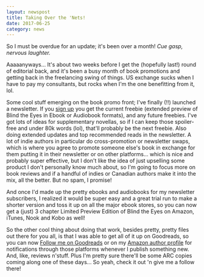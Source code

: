 ```yaml
---
layout: newspost
title: Taking Over the 'Nets!
date: 2017-06-25
category: news
---
```


So I must be overdue for an update; it's been over a month! *Cue gasp, nervous laughter.*

Aaaaanyways... It's about two weeks before I get the (hopefully last!) round of editorial back, and it's been a busy month of book promotions and getting back in the freelancing swing of things. US exchange sucks when I have to pay my consultants, but rocks when I'm the one benefitting from it, lol.

Some cool stuff emerging on the book promo front; I've finally (!!) launched a newsletter. If you [sign up](http://eepurl.com/cSevwn) you get the current freebie (extended preview of Blind the Eyes in Ebook or Audiobook formats), and any future freebies. I've got lots of ideas for supplementary novellas, so if I can keep those spoiler-free and under 80k words (lol), that'll probably be the next freebie. Also doing extended updates and top recommended reads in the newsletter. A lot of indie authors in particular do cross-promotion or newsletter swaps, which is where you agree to promote someone else's book in exchange for them putting it in their newsletter or on other platforms... which is nice and probably super effective, but I don't like the idea of just upselling some product I don't personally know much about, so I'm going to focus more on book reviews and if a handful of indies or Canadian authors make it into the mix, all the better. But no spam, I promise!

And once I'd made up the pretty ebooks and audiobooks for my newsletter subscribers, I realized it would be super easy and a great trial run to make a shorter version and toss it up on all the major ebook stores, so you can now get a (just) 3 chapter Limited Preview Edition of Blind the Eyes on Amazon, iTunes, Nook and Kobo as well!

So the other cool thing about doing that work, besides pretty, pretty files out there for you all, is that I was able to get all of it up on Goodreads, so you can now [Follow me on Goodreads](https://www.goodreads.com/kaiespace) or on my [Amazon author profile](http://amazon.com/author/kawiggins) for notifications through those platforms whenever I publish something new. And, like, reviews n'stuff. Plus I'm pretty sure there'll be some ARC copies coming along one of these days... So yeah, check it out 'n give me a follow there!

